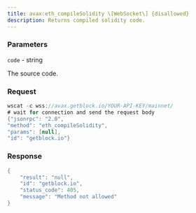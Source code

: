 ```yaml
---
title: avax:eth_compileSolidity \[WebSocket\] {disallowed}
description: Returns compiled solidity code.
---
```


### Parameters


`code` - string

The source code.

### Request

``` java
wscat -c wss://avax.getblock.io/YOUR-API-KEY/mainnet/ 
# wait for connection and send the request body 
{"jsonrpc": "2.0",
"method": "eth_compileSolidity",
"params": [null],
"id": "getblock.io"}
```

###  Response

``` java
{
    "result": "null",
    "id": "getblock.io",
    "status_code": 405,
    "message": "Method not allowed"
}
```

